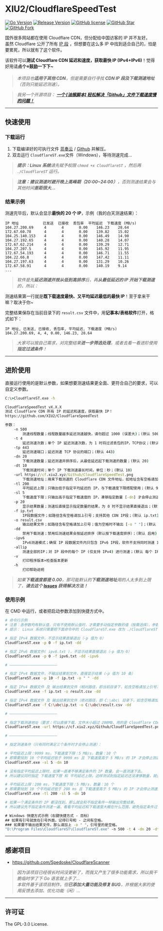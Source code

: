 # XIU2/CloudflareSpeedTest

[![Go Version](https://img.shields.io/github/go-mod/go-version/XIU2/CloudflareSpeedTest.svg?style=flat-square&label=Go&color=00ADD8)](https://github.com/XIU2/CloudflareSpeedTest/blob/master/go.mod)
[![Release Version](https://img.shields.io/github/v/release/XIU2/CloudflareSpeedTest.svg?style=flat-square&label=Release&color=1784ff)](https://github.com/XIU2/CloudflareSpeedTest/releases/latest)
[![GitHub license](https://img.shields.io/github/license/XIU2/CloudflareSpeedTest.svg?style=flat-square&label=License&color=f38020)](https://github.com/XIU2/CloudflareSpeedTest/blob/master/LICENSE)
[![GitHub Star](https://img.shields.io/github/stars/XIU2/CloudflareSpeedTest.svg?style=flat-square&label=Star&color=f38020)](https://github.com/XIU2/CloudflareSpeedTest/stargazers)
[![GitHub Fork](https://img.shields.io/github/forks/XIU2/CloudflareSpeedTest.svg?style=flat-square&label=Fork&color=f38020)](https://github.com/XIU2/CloudflareSpeedTest/network/members)

国外很多网站都在使用 Cloudflare CDN，但分配给中国访客的 IP 并不友好。  
虽然 Cloudflare 公开了所有 [IP 段](https://www.cloudflare.com/ips/) ，但想要在这么多 IP 中找到适合自己的，怕是要累死，所以就有了这个软件。  

该软件可以**测试 Cloudflare CDN 延迟和速度，获取最快 IP (IPv4+IPv6)**！觉得好用请**点个⭐鼓励一下下~**  

> _本项目也**适用于其他 CDN**，但是需要自行寻找 **CDN IP 段及下载测速地址**（否则只能延迟测速）。_

> _我另一个开源项目： **[一个 \[油猴脚本\] 轻松解决「Github」文件下载速度慢的问题！](https://github.com/XIU2/UserScript)**_   

****
## 快速使用

### 下载运行

1. 下载编译好的可执行文件 [蓝奏云](https://xiu.lanzoux.com/b0742hkxe) / [Github](https://github.com/XIU2/CloudflareSpeedTest/releases) 并解压。  
2. 双击运行 `CloudflareST.exe`文件（Windows），等待测速完成...  

>  _**提示：Linux 系统**请先赋予权限 `chmod +x CloudflareST` ，然后再 `./CloudflareST` 运行。_   

> _**注意：建议测速时避开晚上高峰期（20:00~24:00）**，否则测速结果会与其他时间**差距很大...**_  

### 结果示例

测速完毕后，默认会显示**最快的 20 个 IP**，示例（我的白天测速结果）：  

```
IP 地址           已发送  已接收  丢包率  平均延迟  下载速度 (MB/s)
104.27.200.69     4       4       0.00    146.23    28.64
172.67.60.78      4       4       0.00    139.82    15.02
104.25.140.153    4       4       0.00    146.49    14.90
104.27.192.65     4       4       0.00    140.28    14.07
172.67.62.214     4       4       0.00    139.29    12.71
104.27.207.5      4       4       0.00    145.92    11.95
172.67.54.193     4       4       0.00    146.71    11.55
104.22.66.8       4       4       0.00    147.42    11.11
104.27.197.63     4       4       0.00    131.29    10.26
172.67.58.91      4       4       0.00    140.19    9.14
...
```

> _软件是先**延迟测速并按从低到高排序**后，再**从最低延迟的 IP 开始下载测速**的，所以：_  

测速结果第一行就是**既下载速度最快、又平均延迟最低的最快 IP**！至于拿来干嘛？取决于你~  

完整结果保存在当前目录下的 `result.csv` 文件中，用**记事本/表格软件**打开，格式如下：  

```
IP 地址, 已发送, 已接收, 丢包率, 平均延迟, 下载速度 (MB/s)
104.27.200.69, 4, 4, 0.00, 146.23, 28.64
```

> _大家可以按自己需求，对完整结果**进一步筛选处理**，或者去看一看进阶使用**指定过滤条件**！_

****
## 进阶使用

直接运行使用的是默认参数，如果想要测速结果更全面、更符合自己的要求，可以自定义参数。  

``` cmd
C:\>CloudflareST.exe -h

CloudflareSpeedTest vX.X.X
测试 Cloudflare CDN 所有 IP 的延迟和速度，获取最快 IP！
https://github.com/XIU2/CloudflareSpeedTest

参数：
    -n 500
        测速线程数量；线程数量越多延迟测速越快，请勿超过 1000 (误差大)；(默认 500)
    -t 4
        延迟测速次数；单个 IP 延迟测速次数，为 1 时将过滤丢包的IP，TCP协议；(默认 4)
    -tp 443
        延迟测速端口；延迟测速 TCP 协议的端口；(默认 443)
    -dn 20
        下载测速数量；延迟测速并排序后，从最低延迟起下载测速的数量；(默认 20)
    -dt 10
        下载测速时间；单个 IP 下载测速最长时间，单位：秒；(默认 10)
    -url https://cf.xiu2.xyz/Github/CloudflareSpeedTest.png
        下载测速地址；用来下载测速的 Cloudflare CDN 文件地址，如地址含有空格请加上引号；
    -tl 200
        平均延迟上限；只输出低于指定平均延迟的 IP，与下载速度下限搭配使用；(默认 9999 ms)
    -sl 5
        下载速度下限；只输出高于指定下载速度的 IP，凑够指定数量 [-dn] 才会停止测速；(默认 0 MB/s)
    -p 20
        显示结果数量；测速后直接显示指定数量的结果，为 0 时不显示结果直接退出；(默认 20)
    -f ip.txt
        IP段数据文件；如路径含有空格请加上引号；支持其他 CDN IP段；(默认 ip.txt)
    -o result.csv
        输出结果文件；如路径含有空格请加上引号；值为空格时不输出 [-o " "]；(默认 result.csv)
    -dd
        禁用下载测速；禁用后测速结果会按延迟排序（默认按下载速度排序）；(默认 启用)
    -ipv6
        IPv6测速模式；确保 IP 段数据文件内只包含 IPv6 IP段，软件不支持同时测速 IPv4+IPv6；(默认 IPv4)
    -allip
        测速全部的IP；对 IP 段中的每个 IP (仅支持 IPv4) 进行测速；(默认 每个 IP 段随机测速一个 IP)
    -v
        打印程序版本+检查版本更新
    -h
        打印帮助说明
```

> _如果**下载速度都是 0.00**，那可能默认的**下载测速地址**用的人太多到上限了，**请去这个 [Issues](https://github.com/XIU2/CloudflareSpeedTest/issues/6) 获得解决方法！**_  

### 使用示例

在 CMD 中运行，或者把启动参数添加到快捷方式中。  

``` bash
# 命令行示例
# 注意：各参数均有默认值，只有不使用默认值时，才需要手动指定参数的值（按需选择），参数不分前后顺序。  
# 提示： Linux 系统只需要把下面命令中的 CloudflareST.exe 改为 ./CloudflareST 即可。  

# 指定 IPv4 数据文件，不显示结果直接退出（-p 值为 0）
CloudflareST.exe -p 0 -f ip.txt -dd

# 指定 IPv6 数据文件( ipv6.txt )，不显示结果直接退出（-p 值为 0）
CloudflareST.exe -p 0 -f ipv6.txt -dd -ipv6

# ——————————————————————

# 指定 IPv4 数据文件，不输出结果到文件，直接显示结果（-p 值为 10 条）
CloudflareST.exe -p 10 -f ip.txt -o " " -dd

# 指定 IPv4 数据文件 及 输出结果到文件（相对路径，即当前目录下，如含空格请加上引号）
CloudflareST.exe -f ip.txt -o result.csv -dd

# 指定 IPv4 数据文件 及 输出结果到文件（绝对路径，即 C:\abc\ 目录下，如含空格请加上引号）
CloudflareST.exe -f C:\abc\ip.txt -o C:\abc\result.csv -dd

# ——————————————————————

# 指定下载测速地址（要求：可以直接下载、文件大小超过 200MB、用的是 Cloudflare CDN），如含空格请加上引号
CloudflareST.exe -url https://cf.xiu2.xyz/Github/CloudflareSpeedTest.png

# ——————————————————————

# 指定测速条件（只有同时满足三个条件时才会停止测速）：

# 平均延迟上限：9999 ms，下载速度下限：5 MB/s，数量：10 个
# 即需要找到 10 个平均延迟低于 9999 ms 且 下载速度高于 5 MB/s 的 IP 才会停止测速。
CloudflareST.exe -sl 5 -dn 10

# 没有指定平均延迟上限时，如果一直凑不够满足条件的 IP 数量，会一直测速下去。  
# 所以建议同时指定 下载速度下限 和 平均延迟上限，这样测试到指定延迟还没凑够数量，就会终止测速。

# 平均延迟上限：200 ms，下载速度下限：5 MB/s，数量：10 个
# 即需要找到 10 个平均延迟低于 200 ms 且 下载速度高于 5 MB/s 的 IP 才会停止测速。
CloudflareST.exe -tl 200 -sl 5 -dn 10

# 如果一个满足条件的 IP 都没找到，那么就会和不指定条件一样输出完整结果。
# 所以建议先不指定条件测速一遍，看看平均延迟和下载速度大概在什么范围，避免指定条件过低/过高！
```

``` cmd
# Windows 快捷方式示例（右键快捷方式 - 目标）
## 如果有引号就放在引号外面，记得引号和 - 之间有空格。
### 如果要不输出结果文件，那么请加上 -o " "，引号里的是空格。
"D:\Program Files\CloudflareST\CloudflareST.exe" -n 500 -t 4 -dn 20 -dt 5
```

****
## 感谢项目
* https://github.com/Spedoske/CloudflareScanner

> _因为该项目已经很长时间没更新了，而我又产生了很多功能需求，所以我干脆临时学了下 Go 语言就上手了..._  
> _本软件基于该项目制作，但**已添加大量功能及修复 BUG**，并根据大家的使用反馈去添加、优化功能（闲）..._

****
## 许可证
The GPL-3.0 License.
